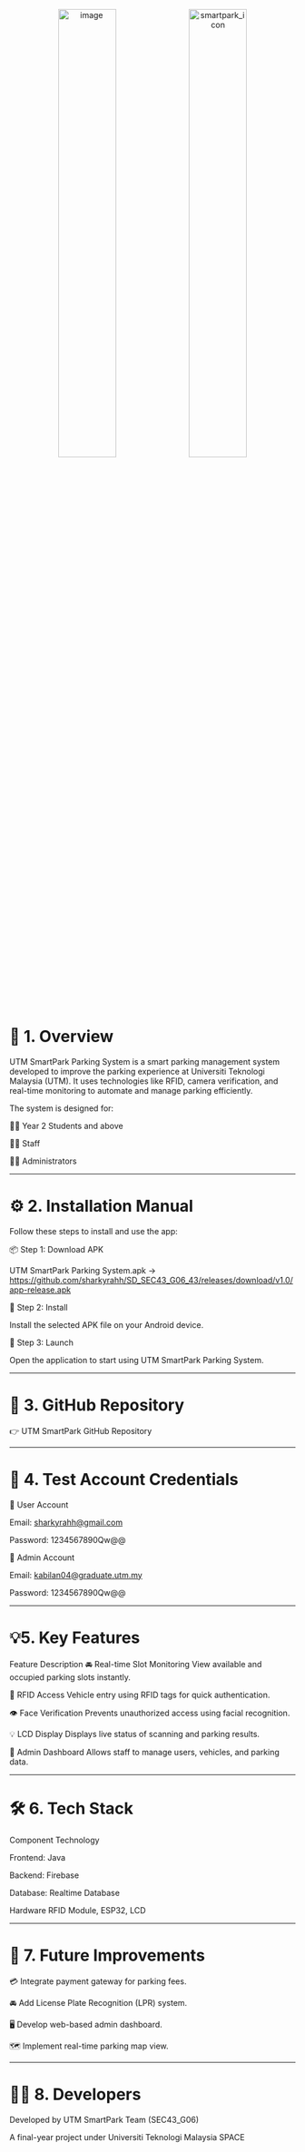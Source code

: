 <p align="center">
  <img src="https://github.com/user-attachments/assets/6e206ca3-0f4b-4b33-9283-cc0f99f92efd" alt="image" width="45%" />
  <img src="https://github.com/user-attachments/assets/dd743910-4d2d-46a9-af73-d1543e839394" alt="smartpark_icon" width="45%" />
</p>


<h1>🧭 1. Overview </h1>

UTM SmartPark Parking System is a smart parking management system developed to improve the parking experience at Universiti Teknologi Malaysia (UTM).
It uses technologies like RFID, camera verification, and real-time monitoring to automate and manage parking efficiently.

The system is designed for:

👨‍🎓 Year 2 Students and above

👩‍🏫 Staff

🧑‍💼 Administrators

-------------------------------------------------------------------------------------------------------------------------------------------------------------------------------------------------------------------------------------------------------------------------------
<h1>⚙️ 2. Installation Manual </h1>

Follow these steps to install and use the app:

📦 Step 1: Download APK

UTM SmartPark Parking System.apk → https://github.com/sharkyrahh/SD_SEC43_G06_43/releases/download/v1.0/app-release.apk

📲 Step 2: Install

Install the selected APK file on your Android device.

🚀 Step 3: Launch

Open the application to start using UTM SmartPark Parking System.

-------------------------------------------------------------------------------------------------------------------------------------------------------------------------------------------------------------------------------------------------------------------------------
<h1>🔗 3. GitHub Repository </h1>

👉 UTM SmartPark GitHub Repository

-------------------------------------------------------------------------------------------------------------------------------------------------------------------------------------------------------------------------------------------------------------------------------
<h1>👤 4. Test Account Credentials </h1>

🧾 User Account

Email: sharkyrahh@gmail.com

Password: 1234567890Qw@@

🧾 Admin Account

Email: kabilan04@graduate.utm.my

Password: 1234567890Qw@@

-------------------------------------------------------------------------------------------------------------------------------------------------------------------------------------------------------------------------------------------------------------------------------
<h1>💡5. Key Features </h1>

Feature	Description
🚘 Real-time Slot Monitoring	View available and occupied parking slots instantly.

🔐 RFID Access	Vehicle entry using RFID tags for quick authentication.

👁️ Face Verification	Prevents unauthorized access using facial recognition.

💡 LCD Display	Displays live status of scanning and parking results.

🧭 Admin Dashboard	Allows staff to manage users, vehicles, and parking data.

-------------------------------------------------------------------------------------------------------------------------------------------------------------------------------------------------------------------------------------------------------------------------------
<h1>🛠️ 6. Tech Stack </h1>

Component	Technology

Frontend: Java

Backend: Firebase

Database: Realtime Database

Hardware	RFID Module, ESP32, LCD

------------------------------------------------------------------------------------------------------------------------------------------------------------------------------------------------------------------------------------------------------------------------------
<h1>🚀 7. Future Improvements </h1>

💳 Integrate payment gateway for parking fees.

🚘 Add License Plate Recognition (LPR) system.

🖥️ Develop web-based admin dashboard.

🗺️ Implement real-time parking map view.

-------------------------------------------------------------------------------------------------------------------------------------------------------------------------------------------------------------------------------------------------------------------------------
<h1>👨‍💻 8. Developers </h1>

Developed by UTM SmartPark Team (SEC43_G06)

A final-year project under Universiti Teknologi Malaysia SPACE
